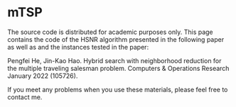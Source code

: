 # mTSP
The source code is distributed for academic purposes only.
This page contains the code of the HSNR algorithm presented in the following paper as well as and the instances tested in the paper:

Pengfei He, Jin-Kao Hao. Hybrid search with neighborhood reduction for the multiple traveling salesman problem. Computers & Operations Research January 2022 (105726).

If you meet any problems when you use these materials, please feel free to contact me.
